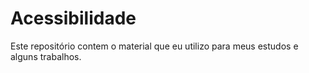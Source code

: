 # Acessibilidade
Este repositório contem o material que eu utilizo para meus estudos e alguns trabalhos.
